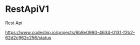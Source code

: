 RestApiV1
=========

Rest Api

https://www.codeship.io/projects/6b8e0980-4634-0131-f2b2-62d2c962c256/status
